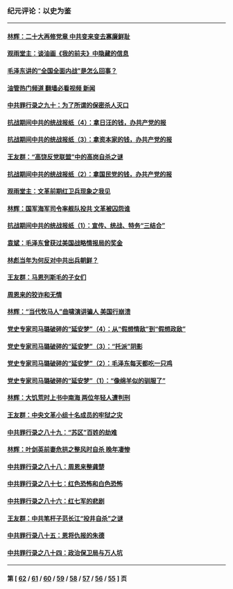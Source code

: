 ### 纪元评论：以史为鉴
---
#### [林辉：二十大再修党章 中共变来变去寡廉鲜耻](../../pages/nsc1028/n13823563.md?09180330) 
#### [观雨堂主：谈油画《我的前夫》中隐藏的信息](../../pages/nsc1028/n13820499.md?09180330) 
#### [毛泽东讲的“全国全面内战”是怎么回事？](../../pages/nsc1028/n13821194.md?09180330) 
#### [油管热门频道 翻墙必看视频 新闻](ok?09180330)
#### [中共罪行录之九十：为了所谓的保密杀人灭口](../../pages/nsc1028/n13820793.md?09180330) 
#### [抗战期间中共的统战报纸（4）：拿日汪的钱，办共产党的报](../../pages/nsc1028/n13819107.md?09180330) 
#### [抗战期间中共的统战报纸（3）：拿资本家的钱，办共产党的报](../../pages/nsc1028/n13818326.md?09180330) 
#### [王友群：“高饶反党联盟”中的高岗自杀之谜](../../pages/nsc1028/n13817482.md?09180330) 
#### [抗战期间中共的统战报纸（2）：拿国民党的钱，办共产党的报](../../pages/nsc1028/n13817421.md?09180330) 
#### [观雨堂主：文革前期红卫兵现象之我见](../../pages/nsc1028/n13816558.md?09180330) 
#### [林辉：国军海军司令率舰队投共 文革被囚怨谁](../../pages/nsc1028/n13816189.md?09180330) 
#### [抗战期间中共的统战报纸（1）：宣传、统战、特务“三结合”](../../pages/nsc1028/n13815962.md?09180330) 
#### [袁斌：毛泽东曾获过美国战略情报局的奖金](../../pages/nsc1028/n13814363.md?09180330) 
#### [林彪当年为何反对中共出兵朝鲜？](../../pages/nsc1028/n13813595.md?09180330) 
#### [王友群：马恩列斯毛的子女们](../../pages/nsc1028/n13811048.md?09180330) 
#### [周恩来的狡诈和无情](../../pages/nsc1028/n13810621.md?09180330) 
#### [林辉：“当代牧马人”曲啸演讲骗人 美国行崩溃](../../pages/nsc1028/n13807528.md?09180330) 
#### [党史专家司马璐破碎的“延安梦”（4）：从“假想情敌”到“假想政敌”](../../pages/nsc1028/n13807524.md?09180330) 
#### [党史专家司马璐破碎的“延安梦”（3）：“托派”阴影](../../pages/nsc1028/n13806978.md?09180330) 
#### [党史专家司马璐破碎的“延安梦”（2）：毛泽东每天都吃一只鸡](../../pages/nsc1028/n13806517.md?09180330) 
#### [党史专家司马璐破碎的“延安梦”（1）：“像绵羊似的驯服了”](../../pages/nsc1028/n13805795.md?09180330) 
#### [林辉：大饥荒时上书中南海 两位年轻人遭判刑](../../pages/nsc1028/n13803206.md?09180330) 
#### [王友群：中央文革小组十名成员的牢狱之灾](../../pages/nsc1028/n13801415.md?09180330) 
#### [中共罪行录之八十九：“苏区”百姓的劫难](../../pages/nsc1028/n13801773.md?09180330) 
#### [林辉：叶剑英前妻危拱之整风时自杀 晚年凄惨](../../pages/nsc1028/n13801239.md?09180330) 
#### [中共罪行录之八十八：周恩来整龚楚](../../pages/nsc1028/n13800972.md?09180330) 
#### [中共罪行录之八十七：红色恐怖和白色恐怖](../../pages/nsc1028/n13800183.md?09180330) 
#### [中共罪行录之八十六：红七军的悲剧](../../pages/nsc1028/n13799361.md?09180330) 
#### [王友群：中共笔杆子范长江“投井自杀”之谜](../../pages/nsc1028/n13796693.md?09180330) 
#### [中共罪行录八十五：恩将仇报的朱德](../../pages/nsc1028/n13798051.md?09180330) 
#### [中共罪行录之八十四：政治保卫局与万人坑](../../pages/nsc1028/n13795320.md?09180330) 

---
#### 第 [ [62](./62.md?09180330) / [61](./61.md?09180330) / [60](./60.md?09180330) / [59](./59.md?09180330) / [58](./58.md?09180330) / [57](./57.md?09180330) / [56](./56.md?09180330) / [55](./55.md?09180330) ] 页
